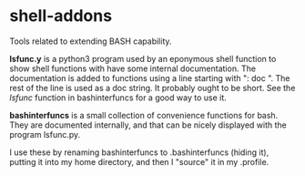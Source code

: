 # shell-addons
Tools related to extending BASH capability.

**lsfunc.y** is a python3 program used by an eponymous shell function to show shell functions with have some internal documentation. The documentation is added to functions using a line starting with ": doc ". The rest of the line is used as a doc string. It probably ought to be short. See the *lsfunc* function in bashinterfuncs for a good way to use it.

**bashinterfuncs** is a small collection of convenience functions for bash. They are documented internally, and that can be nicely displayed with the program lsfunc.py.

I use these by renaming bashinterfuncs to .bashinterfuncs (hiding it), putting it into my home directory, and then I "source" it in my .profile.

